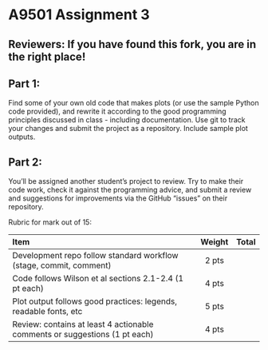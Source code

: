 # A9501 Assignment 3

## Reviewers: If you have found this fork, you are in the right place!

## Part 1: 
Find some of your own old code that makes plots (or use the sample Python code provided), and rewrite it according to the good programming principles discussed in class - including documentation. Use git to track your changes and submit the project as a repository. Include sample plot outputs.

## Part 2: 
You’ll be assigned another student’s project to review. Try to make their code work, check it against the programming advice, and submit a review and suggestions for improvements via the GitHub “issues” on their repository.

Rubric for mark out of 15:

| Item       | Weight     | Total    |
| :------------- | :----------: | -----------: |
| Development repo follow standard workflow (stage, commit, comment)| 2 pts  |    |
| Code follows Wilson et al sections 2.1-2.4 (1 pt each)| 4 pts |  |
| Plot output follows good practices: legends, readable fonts, etc | 5 pts| | 
| Review:  contains at least 4 actionable comments or suggestions (1 pt each)  |  4 pts |  |
